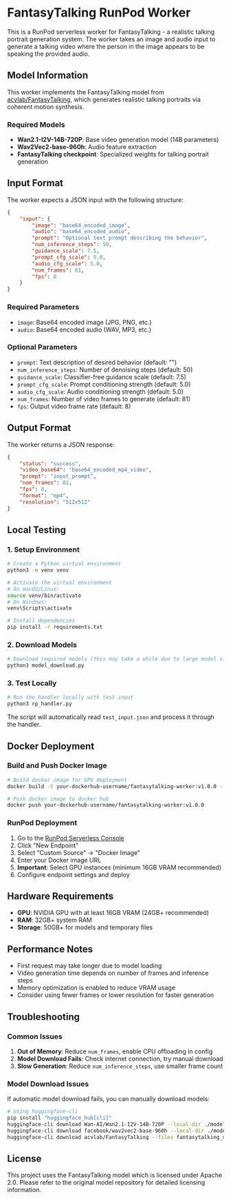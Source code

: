 # FantasyTalking RunPod Worker

This is a RunPod serverless worker for FantasyTalking - a realistic talking portrait generation system. The worker takes an image and audio input to generate a talking video where the person in the image appears to be speaking the provided audio.

## Model Information

This worker implements the FantasyTalking model from [acvlab/FantasyTalking](https://huggingface.co/acvlab/FantasyTalking), which generates realistic talking portraits via coherent motion synthesis.

### Required Models
- **Wan2.1-I2V-14B-720P**: Base video generation model (14B parameters)
- **Wav2Vec2-base-960h**: Audio feature extraction
- **FantasyTalking checkpoint**: Specialized weights for talking portrait generation

## Input Format

The worker expects a JSON input with the following structure:

```json
{
    "input": {
        "image": "base64_encoded_image",
        "audio": "base64_encoded_audio",
        "prompt": "Optional text prompt describing the behavior",
        "num_inference_steps": 50,
        "guidance_scale": 7.5,
        "prompt_cfg_scale": 5.0,
        "audio_cfg_scale": 5.0,
        "num_frames": 81,
        "fps": 8
    }
}
```

### Required Parameters
- `image`: Base64 encoded image (JPG, PNG, etc.)
- `audio`: Base64 encoded audio (WAV, MP3, etc.)

### Optional Parameters
- `prompt`: Text description of desired behavior (default: "")
- `num_inference_steps`: Number of denoising steps (default: 50)
- `guidance_scale`: Classifier-free guidance scale (default: 7.5)
- `prompt_cfg_scale`: Prompt conditioning strength (default: 5.0)
- `audio_cfg_scale`: Audio conditioning strength (default: 5.0)
- `num_frames`: Number of video frames to generate (default: 81)
- `fps`: Output video frame rate (default: 8)

## Output Format

The worker returns a JSON response:

```json
{
    "status": "success",
    "video_base64": "base64_encoded_mp4_video",
    "prompt": "input_prompt",
    "num_frames": 81,
    "fps": 8,
    "format": "mp4",
    "resolution": "512x512"
}
```

## Local Testing

### 1. Setup Environment

```bash
# Create a Python virtual environment
python3 -m venv venv

# Activate the virtual environment
# On macOS/Linux:
source venv/bin/activate
# On Windows:
venv\Scripts\activate

# Install dependencies
pip install -r requirements.txt
```

### 2. Download Models

```bash
# Download required models (this may take a while due to large model sizes)
python3 model_download.py
```

### 3. Test Locally

```bash
# Run the handler locally with test input
python3 rp_handler.py
```

The script will automatically read `test_input.json` and process it through the handler.

## Docker Deployment

### Build and Push Docker Image

```bash
# Build docker image for GPU deployment
docker build -t your-dockerhub-username/fantasytalking-worker:v1.0.0 --platform linux/amd64 .

# Push docker image to docker hub
docker push your-dockerhub-username/fantasytalking-worker:v1.0.0
```

### RunPod Deployment

1. Go to the [RunPod Serverless Console](https://www.runpod.io/console/serverless)
2. Click "New Endpoint"
3. Select "Custom Source" → "Docker Image"
4. Enter your Docker image URL
5. **Important**: Select GPU instances (minimum 16GB VRAM recommended)
6. Configure endpoint settings and deploy

## Hardware Requirements

- **GPU**: NVIDIA GPU with at least 16GB VRAM (24GB+ recommended)
- **RAM**: 32GB+ system RAM
- **Storage**: 50GB+ for models and temporary files

## Performance Notes

- First request may take longer due to model loading
- Video generation time depends on number of frames and inference steps
- Memory optimization is enabled to reduce VRAM usage
- Consider using fewer frames or lower resolution for faster generation

## Troubleshooting

### Common Issues

1. **Out of Memory**: Reduce `num_frames`, enable CPU offloading in config
2. **Model Download Fails**: Check internet connection, try manual download
3. **Slow Generation**: Reduce `num_inference_steps`, use smaller frame count

### Model Download Issues

If automatic model download fails, you can manually download models:

```bash
# Using huggingface-cli
pip install "huggingface_hub[cli]"
huggingface-cli download Wan-AI/Wan2.1-I2V-14B-720P --local-dir ./models/Wan2.1-I2V-14B-720P
huggingface-cli download facebook/wav2vec2-base-960h --local-dir ./models/wav2vec2-base-960h
huggingface-cli download acvlab/FantasyTalking --files fantasytalking_model.ckpt --local-dir ./models/fantasytalking_model
```

## License

This project uses the FantasyTalking model which is licensed under Apache 2.0. Please refer to the original model repository for detailed licensing information.
